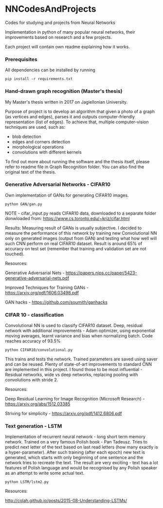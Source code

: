 # NNCodesAndProjects
Codes for studying and projects from Neural Networks

Implementation in python of many popular neural networks, their improvements based on research and a few projects.

Each project will contain own readme explaining how it works.

### Prerequisites

All dependencies can be installed by running

```
pip install -r requirements.txt
```

### Hand-drawn graph recognition (Master's thesis)
My Master's thesis written in 2017 on Jagiellonian University.

Purpose of project is to develop an algorithm that given a photo of a graph (as vertices and edges), parses it and outputs computer-friendly representation (list of edges). To achieve that, multiple computer-vision techniques are used, such as:

* blob detection
* edges and corners detection
* morphological operations
* convolutions with different kernels

To find out more about running the software and the thesis itself, please refer to readme file in Graph Recognition folder. You can also find the original text of the thesis.

### Generative Adversarial Networks - CIFAR10

Own implementation of GANs for generating CIFAR10 images.
```
python GAN/gan.py
```
NOTE - cifar_input.py reads CIFAR10 data, downloaded to a separate folder donwloaded from: https://www.cs.toronto.edu/~kriz/cifar.html

Results:
Measuring result of GANs is usually subjective. I decided to measure the performance of this network by training new Convolutional NN only on generated images (output from GAN) and testing what how well will such CNN perform on real CIFAR10 dataset. Result is around 65% of accuracy on test set (remember that training and validation set are not touched).

Resources:

Generative Adversarial Nets - https://papers.nips.cc/paper/5423-generative-adversarial-nets.pdf

Improved Techniques for Training GANs - https://arxiv.org/pdf/1606.03498.pdf

GAN hacks - https://github.com/soumith/ganhacks

### CIFAR 10 - classification

Convolutional NN is used to classify CIFAR10 dataset. Deep, residual network with additional improvements - Adam optimizer, using exponential moving averages, learnt variance and bias when normalizing batch.
Code reaches accuracy of 93.5%

```
python CIFAR10/convolutional.py
```

This trains and tests the network. Trained parameters are saved using saver and can be reused.
Plenty of state-of-art improvements to standard CNN are implemented in this project.
I found those to be most influential - Residual networks, wide vs deep networks, replacing pooling with convolutions with stride 2.

Resources:

Deep Residual Learning for Image Recognition (Microsoft Research) - https://arxiv.org/abs/1512.03385

Striving for simplicity - https://arxiv.org/pdf/1412.6806.pdf

### Text generation - LSTM
Implementation of recurrent neural network - long short term memory network.
Trained on a very famous Polish book - Pan Tadeusz. Tries to predict next letter of the text based on last read letters (how many exactly is a hyper-parameter). After such training (after each epoch) new text is generated, which starts with only beginning of one sentence and the network tries to recreate the text.
The result are very exciting - text has a lot features of Polish language and would be recognised by any Polish speaker as an attempt to write some actual text.

```
python LSTM/lstm2.py
```

Resources:

http://colah.github.io/posts/2015-08-Understanding-LSTMs/
